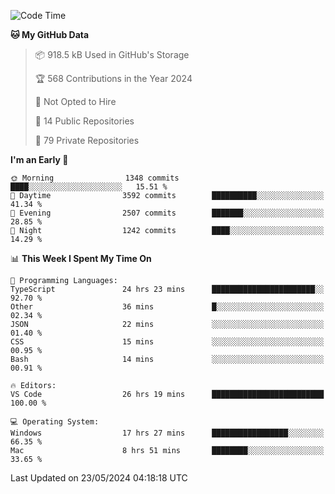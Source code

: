 <!--START_SECTION:waka-->
![Code Time](http://img.shields.io/badge/Code%20Time-5%2C672%20hrs%2055%20mins-blue)

**🐱 My GitHub Data** 

> 📦 918.5 kB Used in GitHub's Storage 
 > 
> 🏆 568 Contributions in the Year 2024
 > 
> 🚫 Not Opted to Hire
 > 
> 📜 14 Public Repositories 
 > 
> 🔑 79 Private Repositories 
 > 
**I'm an Early 🐤** 

```text
🌞 Morning                1348 commits        ████░░░░░░░░░░░░░░░░░░░░░   15.51 % 
🌆 Daytime                3592 commits        ██████████░░░░░░░░░░░░░░░   41.34 % 
🌃 Evening                2507 commits        ███████░░░░░░░░░░░░░░░░░░   28.85 % 
🌙 Night                  1242 commits        ████░░░░░░░░░░░░░░░░░░░░░   14.29 % 
```


📊 **This Week I Spent My Time On** 

```text
💬 Programming Languages: 
TypeScript               24 hrs 23 mins      ███████████████████████░░   92.70 % 
Other                    36 mins             █░░░░░░░░░░░░░░░░░░░░░░░░   02.34 % 
JSON                     22 mins             ░░░░░░░░░░░░░░░░░░░░░░░░░   01.40 % 
CSS                      15 mins             ░░░░░░░░░░░░░░░░░░░░░░░░░   00.95 % 
Bash                     14 mins             ░░░░░░░░░░░░░░░░░░░░░░░░░   00.91 % 

🔥 Editors: 
VS Code                  26 hrs 19 mins      █████████████████████████   100.00 % 

💻 Operating System: 
Windows                  17 hrs 27 mins      █████████████████░░░░░░░░   66.35 % 
Mac                      8 hrs 51 mins       ████████░░░░░░░░░░░░░░░░░   33.65 % 
```


 Last Updated on 23/05/2024 04:18:18 UTC
<!--END_SECTION:waka-->

